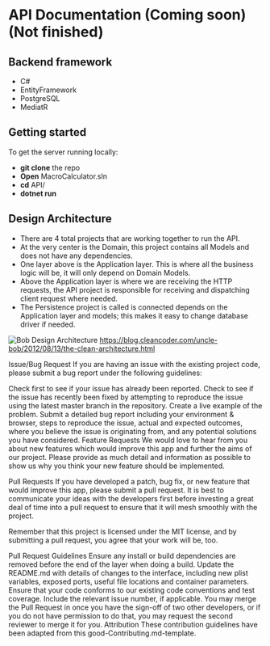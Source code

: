 # API Documentation (Coming soon) (Not finished)

## Backend framework
- C#
- EntityFramework
- PostgreSQL
- MediatR

## Getting started 
To get the server running locally:
- **git clone** the repo
- **Open** MacroCalculator.sln
- **cd** API/
- **dotnet run**

## Design Architecture
- There are 4 total projects that are working together to run the API.
- At the very center is the Domain, this project contains all Models and does not have any dependencies.
- One layer above is the Application layer. This is where all the business logic will be, it will only depend on Domain Models.
- Above the Application layer is where we are receiving the HTTP requests, the API project is responsible for receiving and dispatching client request where needed.
- The Persistence project is called is connected depends on the Application layer and models; this makes it easy to change database driver if needed.

![Bob Design Architecture](https://blog.cleancoder.com/uncle-bob/images/2012-08-13-the-clean-architecture/CleanArchitecture.jpg)
https://blog.cleancoder.com/uncle-bob/2012/08/13/the-clean-architecture.html

Issue/Bug Request
If you are having an issue with the existing project code, please submit a bug report under the following guidelines:

Check first to see if your issue has already been reported.
Check to see if the issue has recently been fixed by attempting to reproduce the issue using the latest master branch in the repository.
Create a live example of the problem.
Submit a detailed bug report including your environment & browser, steps to reproduce the issue, actual and expected outcomes, where you believe the issue is originating from, and any potential solutions you have considered.
Feature Requests
We would love to hear from you about new features which would improve this app and further the aims of our project. Please provide as much detail and information as possible to show us why you think your new feature should be implemented.

Pull Requests
If you have developed a patch, bug fix, or new feature that would improve this app, please submit a pull request. It is best to communicate your ideas with the developers first before investing a great deal of time into a pull request to ensure that it will mesh smoothly with the project.

Remember that this project is licensed under the MIT license, and by submitting a pull request, you agree that your work will be, too.

Pull Request Guidelines
Ensure any install or build dependencies are removed before the end of the layer when doing a build.
Update the README.md with details of changes to the interface, including new plist variables, exposed ports, useful file locations and container parameters.
Ensure that your code conforms to our existing code conventions and test coverage.
Include the relevant issue number, if applicable.
You may merge the Pull Request in once you have the sign-off of two other developers, or if you do not have permission to do that, you may request the second reviewer to merge it for you.
Attribution
These contribution guidelines have been adapted from this good-Contributing.md-template.
